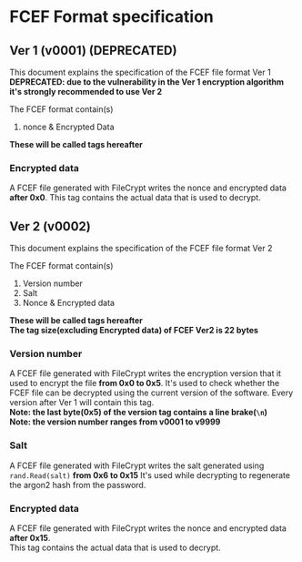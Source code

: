 # FCEF Format specification 

## Ver 1 (v0001) (DEPRECATED)
This document explains the specification of the FCEF file format Ver 1   
**DEPRECATED: due to the vulnerability in the Ver 1 encryption algorithm it's strongly recommended to use Ver 2**

The FCEF format contain(s)
1. nonce & Encrypted Data

**These will be called tags hereafter**     

### Encrypted data
A FCEF file generated with FileCrypt writes the nonce and encrypted data **after 0x0**.
This tag contains the actual data that is used to decrypt.


## Ver 2 (v0002)
This document explains the specification of the FCEF file format Ver 2

The FCEF format contain(s)
1. Version number
2. Salt
3. Nonce & Encrypted data

**These will be called tags hereafter**     
**The tag size(excluding Encrypted data) of FCEF Ver2 is 22 bytes**

### Version number
A FCEF file generated with FileCrypt writes the encryption version that it used to encrypt the file **from 0x0 to 0x5**.
It's used to check whether the FCEF file can be decrypted using the current version of the software.
Every version after Ver 1 will contain this tag.   
**Note: the last byte(0x5) of the version tag contains a line brake(`\n`)**    
**Note: the version number ranges from v0001 to v9999**

### Salt
A FCEF file generated with FileCrypt writes the salt generated using `rand.Read(salt)` **from 0x6 to 0x15**
It's used while decrypting to regenerate the argon2 hash from the password.

### Encrypted data
A FCEF file generated with FileCrypt writes the nonce and encrypted data **after 0x15**.   
This tag contains the actual data that is used to decrypt.

